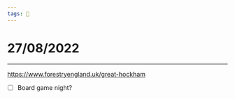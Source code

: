 ```yaml
---
tags: 📆
---
```


# 27/08/2022
---

https://www.forestryengland.uk/great-hockham
- [ ] Board game night?


